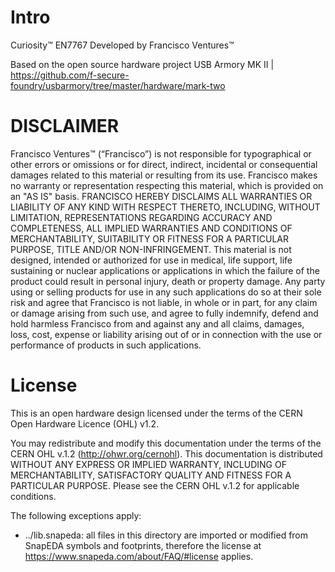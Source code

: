 Intro
=======

Curiosity™ EN7767
Developed by Francisco Ventures™

Based on the open source hardware project USB Armory MK II | https://github.com/f-secure-foundry/usbarmory/tree/master/hardware/mark-two

DISCLAIMER
=======

Francisco Ventures™ (“Francisco”) is not responsible for typographical or other errors or omissions or for direct, indirect, incidental or consequential damages related to this material or resulting from its use. Francisco makes no warranty or representation respecting this material, which is provided on an "AS IS" basis. FRANCISCO HEREBY DISCLAIMS ALL WARRANTIES OR LIABILITY OF ANY KIND WITH RESPECT THERETO, INCLUDING, WITHOUT LIMITATION, REPRESENTATIONS REGARDING ACCURACY AND COMPLETENESS, ALL IMPLIED WARRANTIES AND CONDITIONS OF MERCHANTABILITY, SUITABILITY OR FITNESS FOR A PARTICULAR PURPOSE, TITLE AND/OR NON-INFRINGEMENT. This material is not designed, intended or authorized for use in medical, life support, life sustaining or nuclear applications or applications in which the failure of the product could result in personal injury, death or property damage. Any party using or selling products for use in any such applications do so at their sole risk and agree that Francisco is not liable, in whole or in part, for any claim or damage arising from such use, and agree to fully indemnify, defend and hold harmless Francisco from and against any and all claims, damages, loss, cost, expense or liability arising out of or in connection with the use or performance of products in such applications.



License
=======

This is an open hardware design licensed under the terms of the CERN Open
Hardware Licence (OHL) v1.2.

You may redistribute and modify this documentation under the terms of the CERN
OHL v.1.2 (http://ohwr.org/cernohl). This documentation is distributed WITHOUT
ANY EXPRESS OR IMPLIED WARRANTY, INCLUDING OF MERCHANTABILITY, SATISFACTORY
QUALITY AND FITNESS FOR A PARTICULAR PURPOSE. Please see the CERN OHL v.1.2 for
applicable conditions.

The following exceptions apply:

- ../lib.snapeda: all files in this directory are imported or modified
from SnapEDA symbols and footprints, therefore the license at
https://www.snapeda.com/about/FAQ/#license applies.
